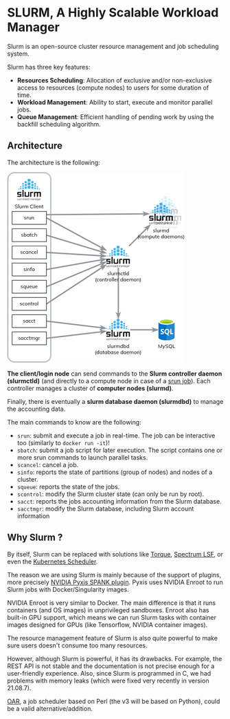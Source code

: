 # SLURM, A Highly Scalable Workload Manager

Slurm is an open-source cluster resource management and job scheduling system.

Slurm has three key features:

- **Resources Scheduling**: Allocation of exclusive and/or non-exclusive access to resources (compute nodes) to users for some duration of time.
- **Workload Management**: Ability to start, execute and monitor parallel jobs.
- **Queue Management**: Efficient handling of pending work by using the backfill scheduling algorithm.

## Architecture

The architecture is the following:

<div style={{textAlign: 'center'}}>

![slurm concepts](08-slurm.assets/slurm.drawio.png#invert-on-dark)

</div>

**The client/login node** can send commands to the **Slurm controller daemon (slurmctld)**
(and directly to a compute node in case of a [srun job](https://slurm.schedmd.com/srun.html)).
Each controller manages a cluster of **computer nodes (slurmd)**.

Finally, there is eventually a **slurm database daemon (slurmdbd)** to manage the accounting data.

The main commands to know are the following:

- `srun`: submit and execute a job in real-time. The job can be interactive too (similarly to `docker run -it`)!
- `sbatch`: submit a job script for later execution. The script contains one or more srun commands to launch parallel tasks.
- `scancel`: cancel a job.
- `sinfo`: reports the state of partitions (group of nodes) and nodes of a cluster.
- `squeue`: reports the state of the jobs.
- `scontrol`: modify the Slurm cluster state (can only be run by root).
- `sacct`: reports the jobs accounting information from the Slurm database.
- `sacctmgr`: modify the Slurm database, including Slurm account information

## Why Slurm ?

By itself, Slurm can be replaced with solutions like [Torque](https://adaptivecomputing.com/cherry-services/torque-resource-manager/), [Spectrum LSF](https://www.ibm.com/products/hpc-workload-management), or even the [Kubernetes Scheduler](https://kubernetes.io/docs/concepts/scheduling-eviction/kube-scheduler/).

The reason we are using Slurm is mainly because of the support of plugins, more precisely [NVIDIA Pyxis SPANK plugin](https://github.com/NVIDIA/pyxis). Pyxis uses NVIDIA Enroot to run Slurm jobs with Docker/Singularity images.

NVIDIA Enroot is very similar to Docker. The main difference is that it runs containers (and OS images) in unprivileged sandboxes. Enroot also has built-in GPU support, which means we can run Slurm tasks with container images designed for GPUs (like Tensorflow, NVIDIA container images).

The resource management feature of Slurm is also quite powerful to make sure users doesn't consume too many resources.

However, although Slurm is powerful, it has its drawbacks. For example, the REST API is not stable and the documentation is not precise enough for a user-friendly experience. Also, since Slurm is programmed in C, we had problems with memory leaks (which were fixed very recently in version 21.08.7).

[OAR](https://oar.imag.fr), a job scheduler based on Perl (the v3 will be based on Python), could be a valid alternative/addition.
